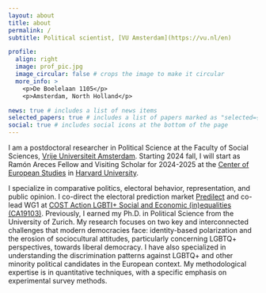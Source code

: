 ```yaml
---
layout: about
title: about
permalink: /
subtitle: Political scientist, [VU Amsterdam](https://vu.nl/en)

profile:
  align: right
  image: prof_pic.jpg
  image_circular: false # crops the image to make it circular
  more_info: >
    <p>De Boelelaan 1105</p>
    <p>Amsterdam, North Holland</p>

news: true # includes a list of news items
selected_papers: true # includes a list of papers marked as "selected={true}"
social: true # includes social icons at the bottom of the page
---
```


I am a postdoctoral researcher in Political Science at the Faculty of Social Sciences, [Vrije Universiteit Amsterdam](https://vu.nl/en). Starting 2024 fall, I will start as Ramón Areces Fellow and Visiting Scholar for 2024-2025 at the [Center of European Studies](https://ces.fas.harvard.edu/) in [Harvard University](https://www.harvard.edu/).


I specialize in comparative politics, electoral behavior, representation, and public opinion. I co-direct the electoral prediction market [Predilect](http://predilect.org) and co-lead WG1 at [COST Action LGBTI+ Social and Economic (in)equalities (CA19103)](https://www.lgbtinequalities.eu/). Previously, I earned my Ph.D. in Political Science from the University of Zurich.
 My research focuses on two key and interconnected challenges that modern democracies face: identity-based polarization and the erosion of sociocultural attitudes, particularly concerning LGBTQ+ perspectives, towards liberal democracy. I have also specialized in understanding the discrimination patterns against LGBTQ+ and other minority political candidates in the European context. My methodological expertise is in quantitative techniques, with a specific emphasis on experimental survey methods.

